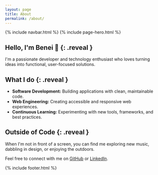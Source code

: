 ```yaml
---
layout: page
title: About
permalink: /about/
---
```


{% include navbar.html %}
{% include page-hero.html %}

## Hello, I'm Benei 👋 {: .reveal }

I'm a passionate developer and technology enthusiast who loves turning ideas into functional, user-focused solutions.

## What I do {: .reveal }

- **Software Development:** Building applications with clean, maintainable code.
- **Web Engineering:** Creating accessible and responsive web experiences.
- **Continuous Learning:** Experimenting with new tools, frameworks, and best practices.

## Outside of Code {: .reveal }

When I'm not in front of a screen, you can find me exploring new music, dabbling in design, or enjoying the outdoors.

Feel free to connect with me on [GitHub](https://github.com/Benei) or [LinkedIn](https://linkedin.com/in/Benei).

<script src="{{ '/assets/js/nav-scroll.js' | relative_url }}" defer></script>
<script src="{{ '/assets/js/scroll-reveal.js' | relative_url }}" defer></script>
<script src="{{ '/assets/js/dark-mode.js' | relative_url }}" defer></script>

{% include footer.html %} 